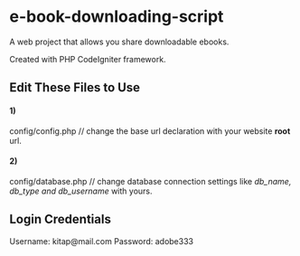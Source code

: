 # e-book-downloading-script
A web project that allows you share downloadable ebooks.

Created with PHP CodeIgniter framework.

<h2>Edit These Files to Use</h2>
<h4>1)</h4>config/config.php // change the base url declaration with your website <b>root</b> url. <br>
<h4>2)</h4>config/database.php // change database connection settings like <i>db_name, db_type and db_username</i> with yours.


<h2>Login Credentials</h2>
Username: kitap@mail.com
Password: adobe333
